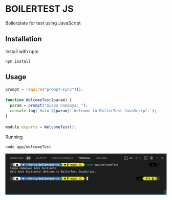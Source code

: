 # BOILERTEST JS

Boilerplate for test using JavaScript

## Installation

Install with npm

```
npm install
```

## Usage

```jsx
prompt = require("prompt-sync")();

function WelcomeTest(param) {
  param = prompt("Siapa namanya: ");
  console.log(`Halo ${param}! Welcome to BoilerTest JavaScript.`);
}

module.exports = WelcomeTest();
```

Running

```
node app/welcomeTest
```

[![CircleCI](https://github.com/anditorx/boilertest-js/blob/main/img-sample-running.png)](https://github.com/anditorx/boilertest-js/blob/main/img-sample-running)
